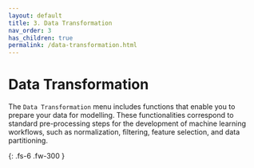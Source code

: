 ```yaml
---
layout: default
title: 3. Data Transformation
nav_order: 3
has_children: true
permalink: /data-transformation.html
---
```


# Data Transformation

The `Data Transformation` menu includes functions that enable you to prepare your data for modelling. These functionalities correspond to standard pre-processing steps for the development of machine learning workflows, such as normalization, filtering, feature selection, and data partitioning.

{: .fs-6 .fw-300 }
